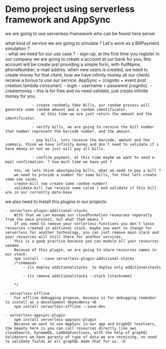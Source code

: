 # Demo project using serverless framework and AppSync

we are going to use serverless-framework who can be found here server

what kind of service we are going to simulate ?
    Let´s work as a BillPayment simulation ?        
        - what we need for our use case ?
                - sign-up, at the first time you register in our company we are going to create a account at our bank for you,
                    this account will be create just providing a simple form, with FullName, phoneNumber, e-mail addres.
                        when new users is created, we need to create money for that client, how we have infinity money all our clients receive a bonus to use our service. AppSync + (cognito + event post creation lambda consumer).
                - login - username + password (cognito).
                - createmoney - this is for free and no need validate, just create infinite money for you.

                - create randomly fake Bills, our random process will generate some random amount and a random identificator.
                    at this time we are just return the amount and the identificator.

                - verify bills, we are going to receive the bill number that number represent the barcode number, and the amount.

                - pay bills, lets receive the barcode, amount and the summary, think we have infinity money and don´t need to validate if i have money or not we just will pay all bills.

                - confirm payment, at this time maybe we want to send e-mail confirmation. ? how much time we have yet ?

        Yes, ok lets think aboutpaying bills, what we nedd to pay a bill ?
        we need to provide a number for some bills, for that lets create some use cases.
        create-bill (we create some random number)
        validate-bill (we receive some value ) and validate if this bill are in our currently data-base


we also need to install this plugins in our projects:

    - serverless-plugin-additional-stacks
        With that we can manage our cloudFormation resourses separatly from the main projest, but what that means ?
        If you need to remove your serlerless-functions you don´t loose resources created in aditional stack, maybe you want to change for serverless for another technology, you can just remove main stack and your resources will still there for another services.
        this is a goob practice because you can module all your resources needed.
        Because of this plugin, we are going to share resources names in our stack.
        npm install --save serverless-plugin-additional-stacks
        /*commands 
            - sls deploy additionalstacks  to deploy only additionalstacks

            - sls remove additionalstacks --stack [stackname]

        */

    - serverless-offline
        For offline debugging propose, because is for debugging remenber to install as a development dependency =D
        npm install serverless-offline --save-dev

    - serverless-appsync-plugin
        npm install serverless-appsync-plugin
        Because we want to use AppSync in our app and GraphQl resolvers, the beauty here is you can call resources directly like aws cloudSearch, DynamoDb, LambdaFunctions, with the help of graphQl Validators we have garanty of type of data we are receiving, no need to validate fields at all graphQL made that for us. :D
